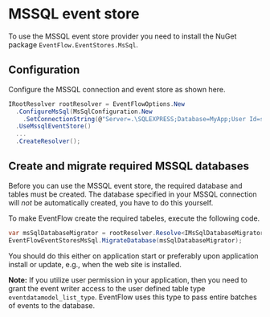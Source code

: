 # MSSQL event store
To use the MSSQL event store provider you need to install the NuGet
package `EventFlow.EventStores.MsSql`.

## Configuration

Configure the MSSQL connection and event store as shown here.

```csharp
IRootResolver rootResolver = EventFlowOptions.New
  .ConfigureMsSql(MsSqlConfiguration.New
    .SetConnectionString(@"Server=.\SQLEXPRESS;Database=MyApp;User Id=sa;Password=???"))
  .UseMssqlEventStore()
  ...
  .CreateResolver();
```

## Create and migrate required MSSQL databases

Before you can use the MSSQL event store, the required database
and tables must be created. The database specified in your MSSQL
connection will _not_ be automatically created, you have to do this
yourself.

To make EventFlow create the required tabeles, execute the following code.

```csharp
var msSqlDatabaseMigrator = rootResolver.Resolve<IMsSqlDatabaseMigrator>();
EventFlowEventStoresMsSql.MigrateDatabase(msSqlDatabaseMigrator);
```

You should do this either on application start or preferably upon application
install or update, e.g., when the web site is installed.

**Note:** If you utilize user permission in your application, then you
need to grant the event writer access to the user defined table type
`eventdatamodel_list_type`. EventFlow uses this type to pass entire
batches of events to the database.
